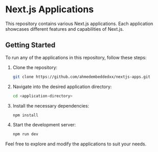 # Next.js Applications

This repository contains various Next.js applications. Each application showcases different features and capabilities of Next.js.

## Getting Started

To run any of the applications in this repository, follow these steps:

1. Clone the repository:

   ```bash
   git clone https://github.com/ahmedembeddedxx/nextjs-apps.git
   ```

2. Navigate into the desired application directory:

   ```bash
   cd <application-directory>
   ```

3. Install the necessary dependencies:

   ```bash
   npm install
   ```

4. Start the development server:

   ```bash
   npm run dev
   ```

Feel free to explore and modify the applications to suit your needs.

